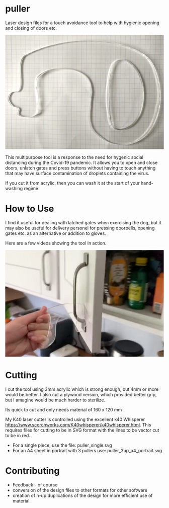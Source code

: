 # puller
Laser design files for a touch avoidance tool to help with hygienic opening and closing of doors etc. 

![Puller](https://github.com/simonmonk/puller/blob/master/docs/clear_acrylic.jpg)

This multipurpose tool is a response to the need for hygenic social distancing during the Covid-19 pandemic. It allows you to open and close doors, unlatch gates and press buttons without having to touch anything that may have surface contamination of droplets containing the virus.

If you cut it from acrylic, then you can wash it at the start of your hand-washing regime.

# How to Use

I find it useful for dealing with latched gates when exercising the dog, but it may also be useful for delivery personel for pressing doorbells, opening gates etc. as an alternative or addition to gloves.

Here are a few videos showing the tool in action.

[![Cupboard](https://github.com/simonmonk/puller/blob/master/docs/cupboard.png)](https://www.youtube.com/watch?v=hncOEoXZ4V8 "Opening a cupboard")

# Cutting

I cut the tool using 3mm acrylic which is strong enough, but 4mm or more would be better. I also cut a plywood version, which provided better grip, but I amagine would be much harder to sterilize.

Its quick to cut and only needs material of 160 x 120 mm

My K40 laser cutter is controlled using the excellent k40 Whisperer https://www.scorchworks.com/K40whisperer/k40whisperer.html. This requires files for cutting to be in SVG format with the lines to be vector cut to be in red.

+ For a single piece, use the file: puller_single.svg
+ For an A4 sheet in portrait with 3 pullers use: puller_3up_a4_portrait.svg


# Contributing

+ Feedback - of course
+ conversion of the design files to other formats for other software
+ creation of n-up duplications of the design for more efficient use of material.

